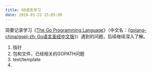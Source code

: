 ```yaml
---
title: GO语言学习
date: 2018-01-22 15:05:00
---
```


简要记录学习《[The Go Programming Language](http://www.gopl.io/)》（中文名：《[golang-china/gopl-zh: Go语言圣经中文版](https://github.com/golang-china/gopl-zh)》）遇到的问题，后续继续深入了解。

1. 指针
2. 包和文件，已经相关的GOPATH问题
3. text/template
4. ​

